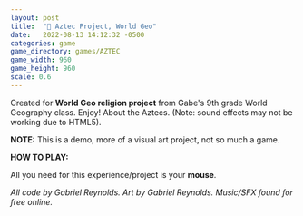 ```yaml
---
layout: post
title:  "🗿 Aztec Project, World Geo"
date:   2022-08-13 14:12:32 -0500
categories: game
game_directory: games/AZTEC
game_width: 960
game_height: 960
scale: 0.6
---
```


Created for **World Geo religion project** from Gabe's 9th grade World Geography class. Enjoy! About the Aztecs. (Note: sound effects may not be working due to HTML5). 

**NOTE:** This is a demo, more of a visual art project, not so much a game.


**HOW TO PLAY:**

All you need for this experience/project is your **mouse**.

*All code by Gabriel Reynolds. Art by Gabriel Reynolds. Music/SFX found for free online.*